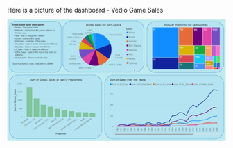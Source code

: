 Here is a picture of the dashboard - Vedio Game Sales

![Alt text](VG_Sales/VGSales_ss.png?raw=true "VG Sales Dashboard")

